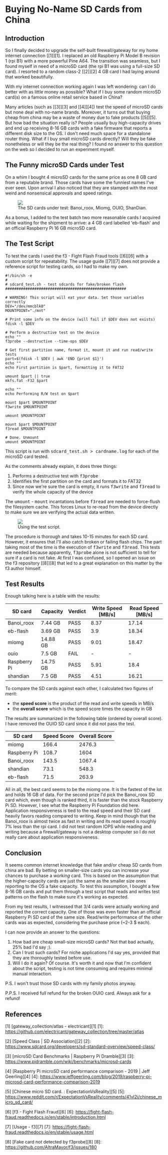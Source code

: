 # Buying No-Name SD Cards from China

## Introduction

So I finally decided to upgrade the self-built firewall/gateway for my home
internet connection [\[1\]][1]. I replaced an old Raspberry Pi Model B revision
1 (rpi B1) with a more powerful Pine A64. The transition was seamless, but I
found myself in need of a microSD card (the rpi B1 was using a full-size SD 
card). I resorted to a random class-2 [\[2\]][2] 4 GB card I had laying around
that worked beautifully.

With my internet connection working again I was left wondering: can I do better
with as little money as possible? What if I buy some random microSD card(s) on a
famous online retail service based in China?

Many articles (such as [\[3\]][3] and [\[4\]][4]) test the speed of microSD
cards  but none deal with no-name brands. Moreover, it turns out that buying
cheap from china may be a waste of money due to fake products [\[5\]][5]. But
how bad the situation really is? People usually buy high-capacity drives and end
up receiving 8-16 GB cards with a fake firmware that reports a different disk
size to the OS. I don't need much space for a standalone router thing. What if I
buy small microSD cards directly? Will they be fake nonetheless or will they be
the real thing? I found no answer to this question on the web so I decided to
run an experiment myself.

## The Funny microSD Cards under Test

On a whim I bought 4 microSD cards for the same price as one 8 GB card from a
reputable brand. Those cards have some the funniest names I've ever seen. Upon
arrival I also noticed that they are stamped with the most weird and
nonsensical approvals and speed ratings.

<figure>
	<a href="/res/img/sdcard_test/4-cards.jpg">
		<img src="/res/img/sdcard_test/4-cards.jpg"/>
	</a>
	<figcaption>
		The SD cards under test: Banoi_roox, Miomg, OUIO, ShanDian.
	</figcaption>
</figure>

As a bonus, I added to the test batch two more reasonable cards I acquired while
waiting for the shipment to arrive: a 4 GB card labelled 'eb-flash' and an
official Raspberry Pi 16 GB microSD card.

## The Test Script

To test the cards I used the f3 - Fight Flash Fraud tools [\[6\]][6] with a
custom script for repeatability. The usage guide [\[7\]][7] does not provide a
reference script for testing cards, so I had to make my own.

	#!/bin/sh -e
	#
	# sdcard_test.sh - test sdcards for fake/broken flash
	######################################################

	# WARNING! This script will eat your data. Set those variables correctly
	DEV="/dev/mmcblk0"
	MOUNTPOINT="./mnt"

	# Print some info on the device (will fail if $DEV does not exists)
	fdisk -l $DEV

	# Perform a destructive test on the device
	echo ""
	f3probe --destructive --time-ops $DEV

	# Get first partition name, format it, mount it and run read/write tests
	part=$(fdisk -l $DEV | awk 'END {print $1}')
	echo ""
	echo First partition is $part, formatting it to FAT32

	umount $part || true
	mkfs.fat -F32 $part

	echo ""
	echo Performing R/W test on $part

	mount $part $MOUNTPOINT
	f3write $MOUNTPOINT

	umount $MOUNTPOINT

	mount $part $MOUNTPOINT
	f3read $MOUNTPOINT

	# Done. Unmount
	umount $MOUNTPOINT

This script is run with <tt>sdcard_test.sh > cardname.log</tt> for each of the 
microSD card tested.

As the comments already explain, it does three things:
 1. Performs a destructive test with <tt>f3probe</tt>
 2. Identifies the first partition on the card and formats it to FAT32
 3. Since now we're sure the card is empty, it runs <tt>f3write</tt> and
    <tt>f3read</tt> to verify the whole capacity of the device 

The <tt>umount</tt> - <tt>mount</tt> incantations before <tt>f3read</tt> are
needed to force-flush the filesystem cache. This forces Linux to re-read from
the device directly to make sure we are verifying the actual data written.

<figure>
	<a href="/res/img/sdcard_test/testing.jpg">
		<img src="/res/img/sdcard_test/testing.jpg"/>
	</a>
	<figcaption>
		Using the test script.
	</figcaption>
</figure>

The procedure is thorough and takes 10-15 minutes for each SD card. However, it
ensures that I'll also catch broken or failing flash chips. The part taking 
most of the time is the execution of <tt>f3write</tt> and <tt>f3read</tt>.
This tests are needed because apparently, <tt>f3probe</tt> alone is not
sufficient to tell for sure if a card is not fake. At first I was confused, so I
opened an issue on the f3 repository [\[8\]][8] that led to a great explanation
on this matter by the f3 author himself.

## Test Results

Enough talking here is a table with the results:

<table>
	<thead>
		<tr>
			<th>SD card</th>
			<th>Capacity</th>
			<th>Verdict</th>
			<th>Write Speed [MB/s]</th>
			<th>Read Speed [MB/s]</th>
		</tr>
	</thead>
	<tbody>
		<tr>
			<td>Banoi_roox</td>
			<td data-th="Capacity">7.44 GB</td>
			<td data-th="Verdict">PASS</td>
			<td data-th="Write Speed [MB/s]">8.37</td>
			<td data-th="Read Speed [MB/s]">17.14</td>
		</tr>
		<tr>
			<td>eb-flash</td>
			<td data-th="Capacity">3.69 GB</td>
			<td data-th="Verdict">PASS</td>
			<td data-th="Write Speed [MB/s]">3.9</td>
			<td data-th="Read Speed [MB/s]">18.34</td>
		</tr>
		<tr>
			<td>miomg</td>
			<td data-th="Capacity">14.88 GB</td>
			<td data-th="Verdict">PASS</td>
			<td data-th="Write Speed [MB/s]">9.01</td>
			<td data-th="Read Speed [MB/s]">18.47</td>
		</tr>
		<tr>
			<td>ouio</td>
			<td data-th="Capacity">7.5 GB</td>
			<td data-th="Verdict">FAIL</td>
			<td data-th="Write Speed [MB/s]">-</td>
			<td data-th="Read Speed [MB/s]">-</td>
		</tr>
		<tr>
			<td>Raspberry Pi</td>
			<td data-th="Capacity">14.75 GB</td>
			<td data-th="Verdict">PASS</td>
			<td data-th="Write Speed [MB/s]">5.91</td>
			<td data-th="Read Speed [MB/s]">18.4</td>
		</tr>
		<tr>
			<td>shandian</td>
			<td data-th="Capacity">7.5 GB</td>
			<td data-th="Verdict">PASS</td>
			<td data-th="Write Speed [MB/s]">4.51</td>
			<td data-th="Read Speed [MB/s]">16.21</td>
		</tr>
	</tbody>
</table>

To compare the SD cards against each other, I calculated two figures of merit:
 - the **speed score** is the product of the read and write speeds in MB/s
 - the **overall score** which is the speed score times the capacity in GB

The results are summarized in the following table (ordered by overall score). 
I have removed the OUIO SD card since it did not pass the test.

<table>
	<thead>
		<tr>
			<th>SD card</th>
			<th>Speed Score</th>
			<th>Overall Score</th>
		</tr>
	</thead><tbody>
		<tr>
			<td>miomg</td>
			<td data-th="Speed Score">166.4</td>
			<td data-th="Overall Score">2476.3</td>
		</tr><tr>
			<td>Raspberry Pi</td>
			<td data-th="Speed Score">108.7</td>
			<td data-th="Overall Score">1604</td>
		</tr><tr>
			<td>Banoi_roox</td>
			<td data-th="Speed Score">143.5</td>
			<td data-th="Overall Score">1067.4</td>
		</tr><tr>
			<td>shandian</td>
			<td data-th="Speed Score">73.1</td>
			<td data-th="Overall Score">548.3</td>
		</tr><tr>
			<td>eb-flash</td>
			<td data-th="Speed Score">71.5</td>
			<td data-th="Overall Score">263.9</td>
		</tr>
	</tbody>
</table>

All in all, the best card seems to be the miomg one. It is the fastest of the
lot and holds 16 GB of data. For the second prize I'd pick the Banoi\_roox SD
card which, even though is ranked third, it is faster than the stock Raspberry
Pi SD. However, I see what the Raspberry Pi Foundation did here. Application
responsiveness is tied to the read speed and their SD card heavily favors
reading compared to writing. Keep in mind though that the Banoi\_roox is almost
twice as fast in writing and its read speed is roughly 7% less than the rpi 
card. I did not test random IOPS while reading and writing because a
firewall/gateway is not a desktop computer so I do not really care about
application responsiveness.

## Conclusion

It seems common internet knowledge that fake and/or cheap SD cards from china
are bad. By betting on smaller-size cards you can increase your chances to
purchase a *working* card.  This is based on the assumption that the
higher-capacity cards are just the same as the smaller size ones reporting to
the OS a fake capacity. To test this assumption, I bought a few 8-16 GB cards
and put them through a test script that reads and writes test patterns on the
flash to make sure it's working as expected.

From my test results, I witnessed that 3/4 cards were actually working and
reported the correct capacity. One of those was even faster than an official
Raspberry Pi SD card of the same size. Read/write performance of the other cards
was as expected, considering the purchase price (~2-3 $ each).

I can now provide an answer to the questions:
 1. How bad are cheap small-size microSD cards? Not that bad actually, 25% bad
    I'd say ;).
 2. Can I trust such cards? For niche applications I'd say yes, provided that
    they are thoroughly tested before use.
 3. Will I do it again? Of course. It's worth it and now that I'm confident
    about the script, testing is not time consuming and requires minimal manual
    interaction.

P.S. I won't trust those SD cards with my family photos anyway.

P.P.S. I received full refund for the broken OUIO card. Always ask for a refund!

## References

\[1\] [gateway_collection/atlas - electricant][1]
[1]: https://github.com/electricant/gateway_collection/tree/master/atlas

\[2\] [Speed Class | SD Association][2] 
[2]: https://www.sdcard.org/developers/sd-standard-overview/speed-class/

\[3\] [microSD Card Benchmarks | Raspberry Pi Dramble][3]
[3]: https://www.pidramble.com/wiki/benchmarks/microsd-cards

\[4\] [Raspberry Pi microSD card performance comparison - 2019 | Jeff Geerling][4]
[4]: https://www.jeffgeerling.com/blog/2019/raspberry-pi-microsd-card-performance-comparison-2019

\[5\] [Chinese micro SD card. : ExpectationVsReality][5]
[5]: https://www.reddit.com/r/ExpectationVsReality/comments/41vl2i/chinese_micro_sd_card/

\[6\] [f3 - Fight Flash Fraud][6]
[6]: https://fight-flash-fraud.readthedocs.io/en/stable/introduction.html

\[7\] [Usage - f3][7]
[7]: https://fight-flash-fraud.readthedocs.io/en/stable/usage.html

\[8\] [Fake card not detected by f3probe][8]
[8]: https://github.com/AltraMayor/f3/issues/180
